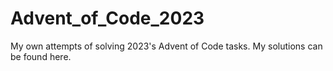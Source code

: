 # Advent_of_Code_2023
 
My own attempts of solving 2023's Advent of Code tasks. My solutions can be found here.
